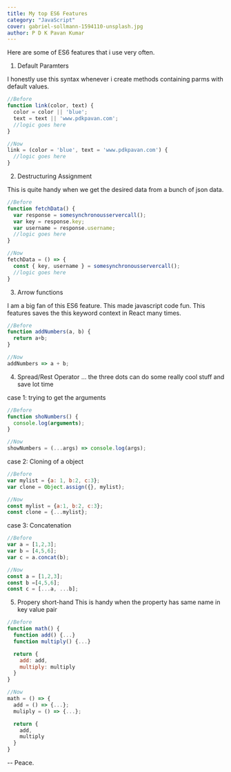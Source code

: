 ```yaml
---
title: My top ES6 Features
category: "JavaScript"
cover: gabriel-sollmann-1594110-unsplash.jpg
author: P D K Pavan Kumar
---
```


Here are some of ES6 features that i use very often.

1. Default Paramters

I honestly use this syntax whenever i create methods containing parms with default values.

```javascript
//Before
function link(color, text) {
  color = color || 'blue';
  text = text || 'www.pdkpavan.com';
  //logic goes here
}

//Now
link = (color = 'blue', text = 'www.pdkpavan.com') {
  //logic goes here
}

```

2. Destructuring Assignment

This is quite handy when we get the desired data from a bunch of json data.

```javascript
//Before
function fetchData() {
  var response = somesynchronousservercall();
  var key = response.key;
  var username = response.username;
  //logic goes here 
} 

//Now
fetchData = () => {
  const { key, username } = somesynchronousservercall();
  //logic goes here
}
```

3. Arrow functions
  
  I am a big fan of this ES6 feature. This made javascript code fun. This features saves the this keyword context in React many times.

```javascript
//Before
function addNumbers(a, b) {
  return a+b;
}

//Now
addNumbers => a + b;
```

4. Spread/Rest Operator
  ... the three dots can do some really cool stuff and save lot time

case 1: trying to get the arguments
```javascript
//Before
function shoNumbers() {
  console.log(arguments);
}

//Now
showNumbers = (...args) => console.log(args);
```

case 2: Cloning of a object
```javascript
//Before
var mylist = {a: 1, b:2, c:3};
var clone = Object.assign({}, mylist);

//Now
const mylist = {a:1, b:2, c:3};
const clone = {...mylist};
```

case 3: Concatenation
```javascript
//Before 
var a = [1,2,3];
var b = [4,5,6];
var c = a.concat(b);

//Now
const a = [1,2,3];
const b =[4,5,6];
const c = [...a, ...b];
```

5. Propery short-hand
  This is handy when the property has same name in key value pair

```javascript
//Before
function math() {
  function add() {...}
  function multiply() {...}

  return {
    add: add,
    multiply: multiply
  }
}

//Now
math = () => {
  add = () => {...};
  muliply = () => {...};

  return {
    add,
    multiply
  }
}
```

--
Peace.
